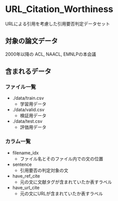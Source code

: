 # URL_Citation_Worthiness
URLによる引用を考慮した引用要否判定データセット

## 対象の論文データ
2000年以降の ACL, NAACL, EMNLPの本会議

## 含まれるデータ
### ファイル一覧
- ./data/train.csv
  - 学習用データ
- ./data/valid.csv
  - 検証用データ
- ./data/test.csv
  - 評価用データ
### カラム一覧
- filename_idx
  - ファイル名とそのファイル内での文の位置
- sentence
  - 引用要否の判定対象の文
- have_ref_cite
  - 元の文に文献タグが含まれていたか表すラベル
- have_url_cite
  - 元の文にURLが含まれていたか表すラベル
